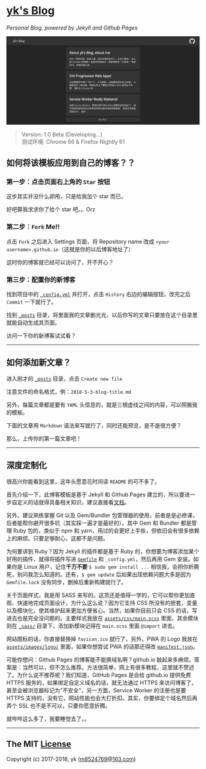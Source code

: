 # [yk's Blog](https://m8524769.github.io/)

_Personal Blog, powered by Jekyll and Github Pages_

![Screenshot](Screenshot.png)

> Version: 1.0 Beta (Developing...)<br>
> 测试环境: Chrome 66 & Firefox Nightly 61

## 如何将该模板应用到自己的博客？？

### 第一步：点击页面右上角的 `Star` 按钮

这步其实并没什么卵用，只是给我加个 star 而已。

好吧算我求求你了给个 star 吧。。Orz

### 第二步：`Fork` Me!!

点击 `Fork` 之后进入 Settings 页面，将 Repository name 改成 `<your username>.github.io`（这就是你的以后博客地址了）

这时你的博客就已经可以访问了，开不开心？

### 第三步：配置你的新博客

找到项目中的 [`_config.yml`](_config.yml) 并打开，点击 `History` 右边的编辑按钮，改完之后 `Commit` 一下就行了。

找到 [`_posts`](_posts) 目录，将里面我的文章删光光，以后你写的文章只要放在这个目录里就能自动生成其页面。

访问一下你的新博客试试看？

***

## 如何添加新文章？

进入刚才的 [`_posts`](_posts) 目录，点击 `Create new file`

注意文件的命名格式，例：`2018-5-3-blog-title.md`

另外，每篇文章都是要有 `YAML` 头信息的，就是三根虚线之间的内容，可以照搬我的模板。

下面的文章用 `Markdown` 语法来写就行了，同时还能预览，是不是很方便？

那么，上传你的第一篇文章吧！

***

## 深度定制化

很高兴你能看到这里，这年头愿意花时间读 `README` 的可不多了。

首先介绍一下，此博客模板是基于 Jekyll 和 Github Pages 建立的，所以要进一步自定义的话就得具备相关知识，建议直接看[文档](https://jekyllrb.com/docs/home/)。

另外，建议熟练掌握 Git 以及 Gem/Bundler 包管理器的使用，前者是是必修课，后者能帮你避开很多坑（其实踩一遍才是最好的）。其中 Gem 和 Bundler 都是管理 Ruby 包的，类似于 npm 和 yarn，用过的会更好上手些，但依旧会有很多依赖上的麻烦。只要足够耐心，这都不是问题。

为何要讲到 Ruby？因为 Jekyll 的插件都是基于 Ruby 的，你想要为博客添加某个好用的插件，就得将插件写进 [`Gemfile`](Gemfile) 和 `_config.yml`，然后再用 Gem 安装。如果你是 Linux 用户，记住**千万不要** `$ sudo gem install ...` 相信我，会把你折腾死，别问我怎么知道的。还有，`$ gem update` 后如果出现依赖问题大多是因为 `Gemfile.lock` 没有同步，删掉后重新构建就行了。

关于页面样式，我是用 SASS 来写的。这货还是值得一学的，它可以帮你更加直观、快速地完成页面设计，为什么这么说？因为它支持 CSS 所没有的嵌套，变量以及模块化，使其维护起来更加方便省心。当然，如果你目前只会 CSS 的话，写进去也是完全没问题的。主要样式我放在 [`assets/css/main.scss`](assets/css/main.scss) 里面，其余模块则在 [`_sass/`](_sass) 目录下，添加新模块记得在 `main.scss` 里面 `@import` 进去。

网站图标的话，你直接替换掉 `favicon.ico` 就行了，另外，PWA 的 Logo 我放在 [`assets/images/logo/`](assets/images/logo) 里面，如果你想尝试 PWA 的话那还得改 [`manifest.json`](manifest.json)。

可能你想问：Github Pages 的博客能不能换域名啊？github.io 敲起来多麻烦。答案是：当然可以，但不怎么推荐。方法很简单，网上有很多教程，这里就不赘述了。为什么说不推荐呢？我们知道，GitHub Pages 是会给 github.io 提供免费 HTTPS 服务的，如果绑定自定义域名的话，就无法通过 HTTPS 来访问博客了，甚至会被浏览器标记为"不安全"，另一方面，Service Worker 的注册也是要 HTTPS 支持的，没有它，网站性能也会大打折扣。其实，你要绑定个域名然后再弄个 SSL 也不是不可以，只要你愿意折腾。

就哔哔这么多了，我要睡觉去了。。

***

## The MIT [License](LICENSE)

Copyright (c) 2017-2018, yk (m8524769@163.com)